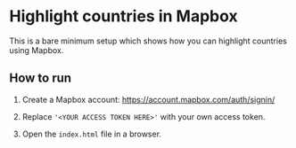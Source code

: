 # Highlight countries in Mapbox

This is a bare minimum setup which shows how you can highlight countries using Mapbox.

## How to run

1. Create a Mapbox account: https://account.mapbox.com/auth/signin/

2. Replace `'<YOUR ACCESS TOKEN HERE>'` with your own access token.

3. Open the `index.html` file in a browser.
